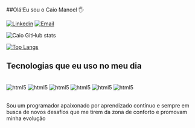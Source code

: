 ##Olá!Eu sou o Caio Manoel 🖐️

[![Linkedin](https://img.shields.io/badge/LinkedIn-0077B5?style=for-the-badge&logo=linkedin&logoColor=white)](https://www.linkedin.com/in/caio-leonardo-a22859231/) [![Email](https://img.shields.io/badge/Gmail-D14836?style=for-the-badge&logo=gmail&logoColor=white)](mailto:caio.m.c.leonardo@gmail.com)

![Caio GitHub stats](https://github-readme-stats.vercel.app/api?username=CaioLeo01&show_icons=true&theme=transparent)

[![Top Langs](https://github-readme-stats.vercel.app/api/top-langs/?username=CaioLeo01&layout=pie)](https://github.com/anuraghazra/github-readme-stats)

## Tecnologias que eu uso no meu dia

<div style ="display: inline_block"><br/>
  <img align="center" alt="html5" src="https://img.shields.io/badge/HTML-239120?style=for-the-badge&logo=html5&logoColor=white"\> 
  <img align="center" alt="html5" src="https://img.shields.io/badge/JavaScript-F7DF1E?style=for-the-badge&logo=javascript&logoColor=black"\>
  <img align="center" alt="html5" src="https://img.shields.io/badge/Python-3776AB?style=for-the-badge&logo=python&logoColor=white"\>
  <img align="center" alt="html5" src="https://img.shields.io/badge/CSS-239120?&style=for-the-badge&logo=css3&logoColor=white"\>
  <img align="center" alt="html5" src="https://img.shields.io/badge/C-00599C?style=for-the-badge&logo=c&logoColor=white"\>
  <img align="center" alt="html5" src="https://img.shields.io/badge/Java-ED8B00?style=for-the-badge&logo=openjdk&logoColor=white"\>
</div><br/>

Sou um programador apaixonado por aprendizado contínuo e sempre em busca de novos desafios que me tirem da zona de conforto e promovam minha evolução

